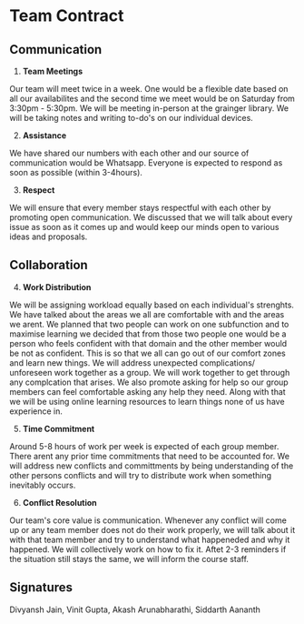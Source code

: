 # Team Contract

## Communication
1. **Team Meetings** 


Our team will meet twice in a week. One would be a flexible date based on all our availabilites and the second time we meet would be on Saturday from 3:30pm - 5:30pm. We will be meeting in-person at the grainger library. We will be taking notes and writing to-do's on our individual devices.

2. **Assistance** 

We have shared our numbers with each other and our source of communication would be Whatsapp. Everyone is expected to respond as soon as possible (within 3-4hours).

3. **Respect** 

We will ensure that every member stays respectful with each other by promoting open communication. We discussed that we will talk about every issue as soon as it comes up and would keep our minds open to various ideas and proposals.

## Collaboration

4. **Work Distribution** 

We will be assigning workload equally based on each individual's strenghts. We have talked about the areas we all are comfortable with and the areas we arent. We planned that two people can work on one subfunction and to maximise learning we decided that from those two people one would be a person who feels confident with that domain and the other member would be not as confident. This is so that we all can go out of our comfort zones and learn new things. We will address unexpected complications/ unforeseen work together as a group. We will work together to get through any complcation that arises. We also promote asking for help so our group members can feel comfortable asking any help they need. Along with that we will be using online learning resources to learn things none of us have experience in.


5. **Time Commitment** 

Around 5-8 hours of work per week is expected of each group member. There arent any prior time commitments that need to be accounted for. We will address new conflicts and committments by being understanding of the other persons conflicts and will try to distribute work when something inevitably occurs.

6. **Conflict Resolution** 

Our team's core value is communication. Whenever any conflict will come up or any team member does not do their work properly, we will talk about it with that team member and try to understand what happeneded and why it happened. We will collectively work on how to fix it. Aftet 2-3 reminders if the situation still stays the same, we will inform the course staff.

## Signatures
Divyansh Jain, Vinit Gupta, Akash Arunabharathi, Siddarth Aananth